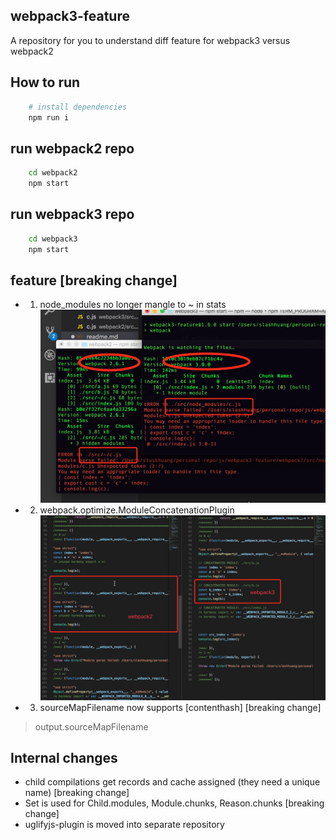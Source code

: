 ## webpack3-feature

A repository for you to understand diff feature for webpack3 versus webpack2

## How to run 

```bash
    # install dependencies
    npm run i
```

## run webpack2 repo

```bash
    cd webpack2
    npm start
```

## run webpack3 repo

```bash
    cd webpack3
    npm start
```

## feature [breaking change]

- 1. node_modules no longer mangle to ~ in stats
![node_modules vs ~](./assets/node_modules.png)

- 2. webpack.optimize.ModuleConcatenationPlugin
![ModuleConcatenationPlugin](./assets/concatenation.png)

- 3. sourceMapFilename now supports [contenthash] [breaking change]

> output.sourceMapFilename

## Internal changes

- child compilations get records and cache assigned (they need a unique name) [breaking change]
- Set is used for Child.modules, Module.chunks, Reason.chunks [breaking change]
- uglifyjs-plugin is moved into separate repository

